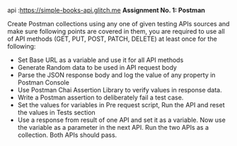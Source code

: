 api :https://simple-books-api.glitch.me
**Assignment No. 1: Postman**

Create Postman collections using any one of given testing APIs sources and make sure following points are covered in them, you are required to use all of API methods (GET, PUT, POST, PATCH, DELETE) at least once for the following:

- Set Base URL as a variable and use it for all API methods
- Generate Random data to be used in API request body
- Parse the JSON response body and log the value of any property in Postman Console
- Use Postman Chai Assertion Library to verify values in response data.
- Write a Postman assertion to deliberately fail a test case.
- Set the values for variables in Pre request script, Run the API and reset the values in Tests section
- Use a response from result of one API and set it as a variable. Now use the variable as a parameter in the next API. Run the two APIs as a collection. Both APIs should pass.
